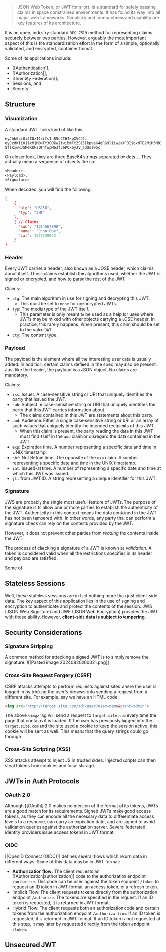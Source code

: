 > JSON Web Token, or JWT for short, is a standard for safely passing claims in space constrained environments. It has found its way into all major web frameworks. Simplicity and compactness and usability are key features of its architecture.

It is an open, industry standard `RFC 7519` method for representing claims securely between two parties. However, arguably the most important aspect of this is the standardization effort in the form of a simple, optionally validated, and encrypted, container format. 

Some of its applications include:
- [[Authentication]],
- [[Authorization]],
- [[Identity Federation]],
- Sessions, and
- Secrets
## Structure
### Visualization
A standard JWT looks kind of like this:
```
eyJhbGciOiJIUzI1NiIsInR5cCI6IkpXVCJ9.
eyJzdWIiOiIxMjM0NTY3ODkwIiwibmFtZSI6IkpvaG4gRG9lIiwiaWF0IjoxNTE2MjM5MDIyfQ.
SflKxwRJSMeKKF2QT4fwpMeJf36POk6yJV_adQssw5c
```

On closer look, they are three Base64 strings separated by dots `.`. They actually mean a sequence of objects like so:
```css
<Header>.
<Payload>.
<Signature>
```

When decoded, you will find the following:
```json
{
	{
	  "alg": "HS256",
	  "typ": "JWT"
	},
	{ // Claims
	  "sub": "1234567890",
	  "name": "John Doe",
	  "iat": 1516239022
	}
}
```
### Header
Every JWT carries a header, also known as a JOSE header, which claims about itself. These claims establish the algorithms used, whether the JWT is signed or encrypted, and how to parse the rest of the JWT.

Claims:
- `alg`: The main algorithm in use for signing and decrypting this JWT. 
	- This must be set to `none` for unencrypted JWTs.
- `typ`: The media type of the JWT itself.
	- This parameter is only meant to be used as a help for uses where JWTs may be mixed with other objects carrying a JOSE header. In practice, this rarely happens. When present, this claim should be set to the value `JWT`.
- `cty`: The content type.
### Payload
The payload is the element where all the interesting user data is usually added. In addition, certain claims defined in the spec may also be present. Just like the header, the payload is a JSON object.  No claims are mandatory.

Claims:
- `iss`: Issuer. A case-sensitive string or URI that uniquely identifies the party that issued the JWT.
- `sub`: Subject. A case-sensitive string or URI that uniquely identifies the party that this JWT carries information about.
	- The claims contained in this JWT are statements about this party. 
- `aud`: Audience. Either a single case-sensitive string or URI or an array of such values that uniquely identify the intended recipients of this JWT.
	- When this claim is present, the party reading the data in this JWT must find itself in the `aud` claim or disregard the data contained in the JWT.
- `exp`: Expiration time. A number representing a specific date and time in UNIX timestamp.
- `nbf`: Not Before time. The opposite of the `exp` claim. A number representing a specific date and time in the UNIX timestamp.
- `iat`: Issued-at time. A number of representing a specific date and time at which this JWT was issued.
- `jti` from JWT ID. A string representing a unique identifier for this JWT.
### Signature
JWS are probably the single most useful feature of JWTs. The purpose of the signature is to allow one or more parties to establish the authenticity of the JWT. Authenticity in this context means the data contained in the JWT has not been tampered with. In other words, any party that can perform a signature check can rely on the contents provided by the JWT. 

However, it does not prevent other parties from *reading* the contents inside the JWT. 

The process of checking a signature of a JWT is known as *validation*. A token is considered valid when all the restrictions specified in its header and payload are satisfied.

Some of 
## Stateless Sessions
Well, these stateless sessions are in fact nothing more than just client-side data. The key aspect of this application lies in the use of signing and encryption to authenticate and protect the contents of the session. JWS (JSON Web Signature) and JWE (JSON Web Encryption) provides the JWT with those ability. However, **client-side data is subject to tampering**.
## Security Considerations
### Signature Stripping
A common method for attacking a signed JWT is to simply remove the signature:
![[Pasted image 20240820000021.png]]
### Cross-Site Request Forgery (CSRF)
CSRF attacks attempts to perform requests against sites where the user is logged in by tricking the user's browser into sending a request from a different site. For example, say we have an HTML code:
```html
<img src="http://target.site.com/add-user?user=name&grant=admin">
```
The above `<img>` tag will send a request to `target.site.com` every time the page that contains it is loaded.  If the user has previously logged into the `target.site.com` and the site used a cookie to keep the session active, this cookie will be sent as well.  This means that the query strings could go through.
### Cross-Site Scripting (XSS)
XSS attacks attempt to inject JS in trusted sides. Injected scripts can then steal tokens from cookies and local storage.
## JWTs in Auth Protocols
### OAuth 2.0
Although [[OAuth]] 2.0 makes no mention of the format of its tokens, JWTs are a good match for its requirements. Signed JWTs make good access tokens, as they can encode all the necessary data to differentiate access levels to a resource, can carry an expiration date, and are signed to avoid validation queries against the authorization server. Several federated identity providers issue access tokens in JWT format.
### OIDC
[[OpenID Connect (OIDC)]] defines several flows which return data in different ways. Some of this data may be in JWT format:
- **Authorization flow:** The client requests an [[Authorization|authorization]] code to the authorization endpoint `/authoirze`. This code can be used against the token endpoint `/token` to request an ID token in JWT format, an access token, or a refresh token.
- Implicit Flow: The client requests tokens directly from the authorization endpoint `/authorize`. The tokens are specified in the request. If an ID token is requested, it is returned in JWT format.
- Hybrid Flow: The client requests both an authorization code and certain tokens from the authorization endpoint `/authorizartion`. If an ID token is requested, it is returned in JWT format. If an ID token is not requested at this step, it may later by requested directly from the token endpoint `/token`.
## Unsecured JWT